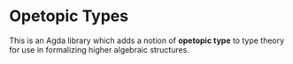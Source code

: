 # Opetopic Types

This is an Agda library which adds a notion of **opetopic type** to
type theory for use in formalizing higher algebraic structures.
